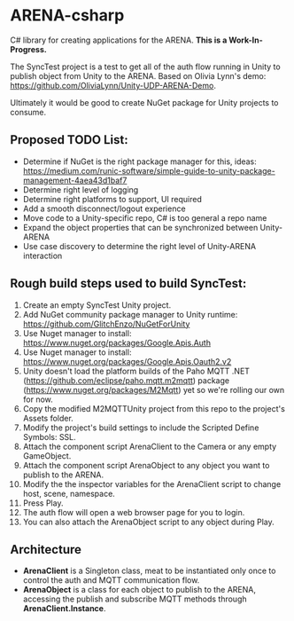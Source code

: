 # ARENA-csharp
C# library for creating applications for the ARENA. **This is a Work-In-Progress.**

The SyncTest project is a test to get all of the auth flow running in Unity to publish object from Unity to the ARENA. Based on Olivia Lynn's demo: https://github.com/OliviaLynn/Unity-UDP-ARENA-Demo.

Ultimately it would be good to create NuGet package for Unity projects to consume.

## Proposed TODO List:
- Determine if NuGet is the right package manager for this, ideas: https://medium.com/runic-software/simple-guide-to-unity-package-management-4aea43d1baf7
- Determine right level of logging
- Determine right platforms to support, UI required
- Add a smooth disconnect/logout experience
- Move code to a Unity-specific repo, C# is too general a repo name
- Expand the object properties that can be synchronized between Unity-ARENA
- Use case discovery to determine the right level of Unity-ARENA interaction

## Rough build steps used to build SyncTest:
1. Create an empty SyncTest Unity project.
1. Add NuGet community package manager to Unity runtime: https://github.com/GlitchEnzo/NuGetForUnity
1. Use Nuget manager to install: https://www.nuget.org/packages/Google.Apis.Auth
1. Use Nuget manager to install: https://www.nuget.org/packages/Google.Apis.Oauth2.v2
1. Unity doesn't load the platform builds of the Paho MQTT .NET (https://github.com/eclipse/paho.mqtt.m2mqtt) package (https://www.nuget.org/packages/M2Mqtt) yet so we're rolling our own for now.
1. Copy the modified M2MQTTUnity project from this repo to the project's Assets folder.
1. Modify the project's build settings to include the Scripted Define Symbols: SSL.
1. Attach the component script ArenaClient to the Camera or any empty GameObject.
1. Attach the component script ArenaObject to any object you want to publish to the ARENA.
1. Modify the the inspector variables for the ArenaClient script to change host, scene, namespace.
1. Press Play.
1. The auth flow will open a web browser page for you to login.
1. You can also attach the ArenaObject script to any object during Play.

## Architecture
- **ArenaClient** is a Singleton class, meat to be instantiated only once to control the auth and MQTT communication flow.
- **ArenaObject** is a class for each object to publish to the ARENA, accessing the publish and subscribe MQTT methods through **ArenaClient.Instance**.
